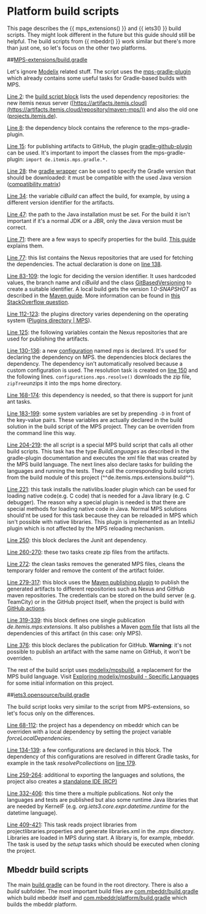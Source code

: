 # Platform build scripts

This page describes the {{ mps_extensions() }} and {{ iets3() }} build scripts. They might look different in the future but this guide should still be helpful. The build scripts from {{ mbeddr() }} work
similar but there's more than just one, so let's focus on the other two platforms.

##[MPS-extensions/build.gradle](https://github.com/JetBrains/MPS-extensions/blob/master/build.gradle)

Let's ignore [Modelix](https://modelix.github.io/) related stuff. The script uses the [mps-gradle-plugin](https://github.com/mbeddr/mps-gradle-plugin) which already contains some useful tasks for Gradle-based builds with MPS.

[Line 2](https://github.com/JetBrains/MPS-extensions/blob/67e482fe58ea9568649af0a99b8671203019ae20/build.gradle#L2): the [build script block](https://github.com/mbeddr/mps-gradle-plugin) lists the used dependency repositories: the new itemis nexus server ([https://artifacts.itemis.cloud](https://artifacts.itemis.cloud/repository/maven-mps/)) and also the old one ([projects.itemis.de](https://projects.itemis.de/nexus/content/repositories/mbeddr)).

[Line 8](https://github.com/JetBrains/MPS-extensions/blob/67e482fe58ea9568649af0a99b8671203019ae20/build.gradle#L8): the dependency block contains the reference to the mps-gradle-plugin.

[Line 15](https://github.com/JetBrains/MPS-extensions/blob/67e482fe58ea9568649af0a99b8671203019ae20/build.gradle#L15): for publishing artifacts to GitHub, the plugin [gradle-github-plugin](https://github.com/riiid/gradle-github-plugin) can be used. It's important to import the classes from the mps-gradle-plugin: `import de.itemis.mps.gradle.*.`

[Line 28](https://github.com/JetBrains/MPS-extensions/blob/67e482fe58ea9568649af0a99b8671203019ae20/build.gradle#L28): the [gradle wrapper](https://docs.gradle.org/current/userguide/gradle_wrapper.html) can be used to specify the Gradle version that 
should be downloaded: it must be compatible with the used Java version ([compatibility matrix](https://docs.gradle.org/current/userguide/compatibility.html))

[Line 34](https://github.com/JetBrains/MPS-extensions/blob/67e482fe58ea9568649af0a99b8671203019ae20/build.gradle#L34): the variable *ciBuild* can affect the build, for example, by using a different version identifier for the artifacts.

[Line 47](https://github.com/JetBrains/MPS-extensions/blob/67e482fe58ea9568649af0a99b8671203019ae20/build.gradle#L47): the path
to the Java installation must be set. For the build it isn't important if it's a normal JDK or a JBR, only the Java version must
be correct.

[Line 71](https://github.com/JetBrains/MPS-extensions/blob/67e482fe58ea9568649af0a99b8671203019ae20/build.gradle#L71): there are
a few ways to specify properties for the build. [This guide](https://tomgregory.com/gradle-project-properties-best-practices/) explains them.

[Line 77](https://github.com/JetBrains/MPS-extensions/blob/67e482fe58ea9568649af0a99b8671203019ae20/build.gradle#L77): this list contains the Nexus repositories that are used for fetching the dependencies. The actual declaration is done on [line 138](https://github.com/JetBrains/MPS-extensions/blob/master/build.gradle#L138).

[Line 83-109](https://github.com/JetBrains/MPS-extensions/blob/67e482fe58ea9568649af0a99b8671203019ae20/build.gradle#L83): the logic for deciding the version identifier. It uses hardcoded values, the branch name and *ciBuild* and the class [GitBasedVersioning](https://github.com/mbeddr/mps-gradle-plugin/blob/9135418e30d9a5fe963d275410a91f3b595ddb7f/src/main/groovy/de/itemis/mps/gradle/GitBasedVersioning.groovy#L6) to create a suitable identifier. A local build gets the version *1.0-SNAPSHOT* as described in the [Maven guide](https://maven.apache.org/guides/getting-started/index.html#What_is_a_SNAPSHOT_version). More information can be found in [this StackOverflow question](https://stackoverflow.com/questions/5901378/what-exactly-is-a-maven-snapshot-and-why-do-we-need-it).

[Line 112-123](https://github.com/JetBrains/MPS-extensions/blob/67e482fe58ea9568649af0a99b8671203019ae20/build.gradle#L112): the plugins directory varies dependening on the operating system ([Plugins directory | MPS](https://www.jetbrains.com/help/mps/directories-used-by-the-ide-to-store-settings-caches-plugins-and-logs.html#plugins-directory)).

[Line 125](https://github.com/JetBrains/MPS-extensions/blob/67e482fe58ea9568649af0a99b8671203019ae20/build.gradle#L125): the following variables contain the Nexus repositories that are used for publishing the artifacts.

[Line 130-136](https://github.com/JetBrains/MPS-extensions/blob/67e482fe58ea9568649af0a99b8671203019ae20/build.gradle#L130): a new [configuration](https://docs.gradle.org/current/dsl/org.gradle.api.artifacts.Configuration.html) named *mps* is declared. It's used for declaring the dependency on MPS. the dependencies block declares the dependency. The dependency isn't automatically resolved because a custom configuration is used. The resolution task is created on [line 150](https://github.com/JetBrains/MPS-extensions/blob/67e482fe58ea9568649af0a99b8671203019ae20/build.gradle#L150) and the following lines. `configurations.mps.resolve()` downloads the zip file, `zipTree`unzips it into the mps home directory.

[Line 168-174](https://github.com/JetBrains/MPS-extensions/blob/67e482fe58ea9568649af0a99b8671203019ae20/build.gradle#L168): this dependency is needed, so that there is support for junit ant tasks.

[Line 183-199](https://github.com/JetBrains/MPS-extensions/blob/67e482fe58ea9568649af0a99b8671203019ae20/build.gradle#L183): some system variables are set by prepending `-D` in front of the key-value pairs. These variables are actually declared in the build solution in the build script of the MPS project. They can be overriden from the command line this way.

[Line 204-219](https://github.com/JetBrains/MPS-extensions/blob/67e482fe58ea9568649af0a99b8671203019ae20/build.gradle#L204): the all script is a special MPS build script that calls all other build scripts. This task has the type *BuildLanguages* as described in the gradle-plugin documentation and executes the xml file that was created by the MPS build language. The next lines also declare tasks for building the languages and running the tests. They call the corresponding build scripts from the build module of this project (^^de.itemis.mps.extensions.build^^).

[Line 221](https://github.com/JetBrains/MPS-extensions/blob/67e482fe58ea9568649af0a99b8671203019ae20/build.gradle#L221): this task installs the nativlibs.loader plugin which can be used for loading native code(e.g. C code) that is needed for a Java library (e.g. C debugger). The reason why a special plugin is needed is that there are special methods for loading native code in Java. Normal
MPS solutions should'nt be used for this task because they can be reloaded in MPS which isn't possible with native libraries. This plugin is implemented as an IntelliJ plugin which is not affected by the MPS reloading mechanism.

[Line 250](https://github.com/JetBrains/MPS-extensions/blob/67e482fe58ea9568649af0a99b8671203019ae20/build.gradle#L250): this block declares the Junit ant dependency.

[Line 260-270](https://github.com/JetBrains/MPS-extensions/blob/67e482fe58ea9568649af0a99b8671203019ae20/build.gradle#L260): these two tasks create zip files from the artifacts.

[Line 272](https://github.com/JetBrains/MPS-extensions/blob/67e482fe58ea9568649af0a99b8671203019ae20/build.gradle#L272): the clean tasks removes the generated MPS files, cleans the temporary folder and remove the content of the artifact folder.

[Line 279-317](https://github.com/JetBrains/MPS-extensions/blob/67e482fe58ea9568649af0a99b8671203019ae20/build.gradle#L279): this block uses the [Maven publishing plugin](https://docs.gradle.org/current/userguide/publishing_maven.html) to publish the generated artifacts to different repositories such as Nexus and GitHub maven repositories. The credentials can be stored
on the build server (e.g. TeamCity) or in the GitHub project itself, when the project is build with [GitHub actions](https://docs.github.com/en/actions).

[Line 319-339](https://github.com/JetBrains/MPS-extensions/blob/67e482fe58ea9568649af0a99b8671203019ae20/build.gradle#L326): this block defines one single publication *de.itemis.mps:extensions*. It also publishes a Maven [pom file](https://maven.apache.org/pom.html) that lists all the dependencies of this artifact (in this case: only MPS).

[Line 376](https://github.com/JetBrains/MPS-extensions/blob/67e482fe58ea9568649af0a99b8671203019ae20/build.gradle#L376): this block declares the publication for GitHub. **Warning**: it's not possible to publish an artifact with the same name on GitHub, it won't be overriden.

The rest of the build script uses [modelix/mpsbuild](https://github.com/modelix/mpsbuild), a replacement for the MPS build language. Visit [Exploring modelix/mpsbuild - Specific Languages](https://specificlanguages.com/posts/2022-05/30-exploring-modelix-mpsbuild/) for some initial information on this project.

##[iets3.opensource/build.gradle](https://github.com/IETS3/iets3.opensource/blob/master/build.gradle)

The build script looks very similar to the script from MPS-extensions, so let's focus only on the differences.

[Line 68-112](https://github.com/IETS3/iets3.opensource/blob/7f47230011022dc54e12daf3405c738fba3e5654/build.gradle#L68): the project has a dependency on mbeddr which can be overriden with a local dependency by setting the project variable *forceLocalDependencies*.

[Line 134-139](https://github.com/IETS3/iets3.opensource/blob/7f47230011022dc54e12daf3405c738fba3e5654/build.gradle#L134): a few configurations are declared in this block. The dependency of this configurations are resolved in different Gradle tasks, for example in the task *resolvePcollections* on [line 179](https://github.com/IETS3/iets3.opensource/blob/7f47230011022dc54e12daf3405c738fba3e5654/build.gradle#L179).

[Line 259-264](https://github.com/IETS3/iets3.opensource/blob/7f47230011022dc54e12daf3405c738fba3e5654/build.gradle#L259): additional to exporting the languages and solutions, the project also creates a [standalone IDE (RCP)](https://www.jetbrains.com/help/mps/building-standalone-ides-for-your-languages.html.)

[Line 332-406](https://github.com/IETS3/iets3.opensource/blob/7f47230011022dc54e12daf3405c738fba3e5654/build.gradle#L332): this time there a multiple publications. Not only the languages and tests are published but also some runtime Java libraries that are needed 
by KernelF (e.g. *org.iets3.core.expr.datetime.runtime* for the datetime language).

[Line 409-421](https://github.com/IETS3/iets3.opensource/blob/7f47230011022dc54e12daf3405c738fba3e5654/build.gradle#L409): This task reads project libraries from projectlibraries.properties and generate libraries.xml in the *.mps* directory. Libraries are loaded in MPS during start. A library is, for example, mbeddr. The task is used by the *setup* tasks which should be executed when cloning the project.

## Mbeddr build scripts

The main [build.gradle](https://github.com/mbeddr/mbeddr.core/blob/master/build.gradle) can be found in the root directory. There is also a *build* subfolder. The most important build files are [com.mbeddr/build.gradle](https://github.com/mbeddr/mbeddr.core/blob/master/build/com.mbeddr/build.gradle) which build mbeddr itself and [com.mbeddr/platform/build.gradle](https://github.com/mbeddr/mbeddr.core/blob/master/build/com.mbeddr/platform/build.gradle) which builds the mbeddr platform.